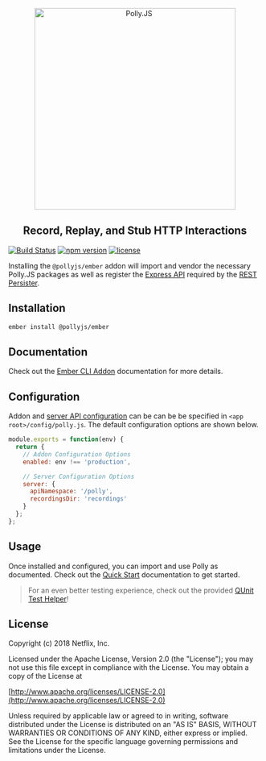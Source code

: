 <p align="center">
  <img alt="Polly.JS" width="400px" src="https://netflix.github.io/pollyjs/assets/images/wordmark-logo-alt.png" />
</p>
<h2 align="center">Record, Replay, and Stub HTTP Interactions</h2>

[![Build Status](https://travis-ci.org/Netflix/pollyjs.svg?branch=master)](https://travis-ci.org/Netflix/pollyjs)
[![npm version](https://badge.fury.io/js/%40pollyjs%2Fember.svg)](https://badge.fury.io/js/%40pollyjs%2Fember)
[![license](https://img.shields.io/github/license/Netflix/pollyjs.svg)](http://www.apache.org/licenses/LICENSE-2.0)

Installing the `@pollyjs/ember` addon will import and vendor the necessary
Polly.JS packages as well as register the [Express API](https://netflix.github.io/pollyjs/#/node-server/express-integrations)
required by the [REST Persister](https://netflix.github.io/pollyjs/#/persisters/rest).

## Installation

```bash
ember install @pollyjs/ember
```

## Documentation

Check out the [Ember CLI Addon](https://netflix.github.io/pollyjs/#/frameworks/ember-cli)
documentation for more details.

## Configuration

Addon and [server API configuration](https://netflix.github.io/pollyjs/#/node-server/overview#api-configuration) can be
can be be specified in `<app root>/config/polly.js`. The default configuration options are shown below.

```js
module.exports = function(env) {
  return {
    // Addon Configuration Options
    enabled: env !== 'production',

    // Server Configuration Options
    server: {
      apiNamespace: '/polly',
      recordingsDir: 'recordings'
    }
  };
};
```

## Usage

Once installed and configured, you can import and use Polly as documented. Check
out the [Quick Start](https://netflix.github.io/pollyjs/#/quick-start#usage) documentation to get started.

> For an even better testing experience, check out the provided [QUnit Test Helper](https://netflix.github.io/pollyjs/#/test-frameworks/qunit)!

## License

Copyright (c) 2018 Netflix, Inc.

Licensed under the Apache License, Version 2.0 (the "License"); you may not use this file except in compliance with the License. You may obtain a copy of the License at

[http://www.apache.org/licenses/LICENSE-2.0](http://www.apache.org/licenses/LICENSE-2.0)

Unless required by applicable law or agreed to in writing, software distributed under the License is distributed on an "AS IS" BASIS, WITHOUT WARRANTIES OR CONDITIONS OF ANY KIND, either express or implied. See the License for the specific language governing permissions and limitations under the License.
